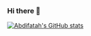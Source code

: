 ### Hi there 👋

<!--
**AbdifatahZamiir/AbdifatahZamiir** is a ✨ _special_ ✨ repository because its `README.md` (this file) appears on your GitHub profile.

Here are some ideas to get you started:

- 🔭 I’m currently working on ...
- 🌱 I’m currently learning ...
- 👯 I’m looking to collaborate on ...
- 🤔 I’m looking for help with ...
- 💬 Ask me about ...
- 📫 How to reach me: ...
- 😄 Pronouns: ...
- ⚡ Fun fact: ...
-->

[![Abdifatah's GitHub stats](https://github-readme-stats-jpjed7y3d-abdifatahs-projects-92327e43.vercel.app/api?username=AbdifatahZamiir)](https://github.com/AbdifatahZamiir/github-readme-stats)
